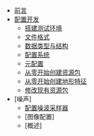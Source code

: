 <!-- _sidebar.md -->

* [前言](README.md)
* [配置开发](config_development/config_pack.md)
    * [搭建测试环境](config_development/buildandtest.md)
    * [文件格式](config_development/createconfig.md)
    * [数据类型与结构](config_development/defining_data_in_configs.md)
    * [配置系统](config_development/the_config_system.md)
    * [元配置](config_development/the_config_system.md)
    * [从零开始创建资源包](config_development/the_config_system.md)
    * [从零开始创建地形特征](config_development/create_a_pack_from_scratch.md)
    * [修改现有资源包](config_development/creating_a_feature_from_scratch.md)
* [噪声]
    * [配置噪波采样器](noise/configuring_noise_samplers.md)
    * [图像配置]
    * [概述]